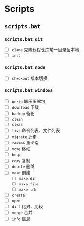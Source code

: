 # Scripts

## `scripts.bat`

### `scripts.bat.git`

- [ ] `clone` 克隆远程仓库某一目录至本地
- [ ] `init`

### `scripts.bat.node`

- [ ] `checkout` 版本切换

### `scripts.bat.windows`

- [ ] `unzip` 解压压缩包
- [ ] `download` 下载
- [ ] `backup` 备份
- [ ] `clean`
- [ ] `clear`
- [ ] `list` 命令列表、文件列表
- [ ] `migrate` 迁移
- [ ] `rename` 重命名
- [ ] `move` 移动
- [ ] `help`
- [ ] `copy` 复制
- [ ] `delete` 删除
- [ ] `make` 创建
  - [ ] `make:dir`
  - [ ] `make:file`
  - [ ] `make:lnk`
- [ ] `create`
- [ ] `open`
- [ ] `diff` 比对、比较
- [ ] `merge` 合并
- [ ] `info` 信息
